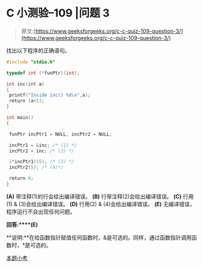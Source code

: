 # C 小测验–109 |问题 3

> 原文:[https://www.geeksforgeeks.org/c-c-quiz-109-question-3/](https://www.geeksforgeeks.org/c-c-quiz-109-question-3/)

找出以下程序的正确语句。

```cpp
#include "stdio.h"

typedef int (*funPtr)(int);

int inc(int a)
{
 printf("Inside inc() %d\n",a);
 return (a+1);
}

int main()
{

 funPtr incPtr1 = NULL, incPtr2 = NULL;

 incPtr1 = &inc; /* (1) */
 incPtr2 = inc; /* (2) */

 (*incPtr1)(5); /* (3) */
 incPtr2(5); /* (4)*/

 return 0;
}
```

**(A)** 带注释(1)的行会给出编译错误。
**(B)** 行带注释(2)会给出编译错误。
**(C)** 行用(1) & (3)会给出编译错误。
**(D)** 行用(2) & (4)会给出编译错误。
**(E)** 无编译错误，程序运行不会出现任何问题。

**回答:****(E)**

**说明:**在给函数指针赋值任何函数时，&是可选的。同样，通过函数指针调用函数时，*是可选的。

[本题小考](https://www.geeksforgeeks.org/c-quiz-109-gq/)